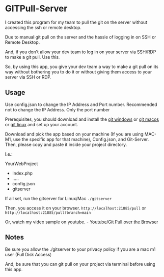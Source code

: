 # GITPull-Server

I created this program for my team to pull the git on the server without accessing the ssh or remote desktop.

Due to manual git pull on the server and the hassle of logging in on SSH or Remote Desktop.

And, if you don't allow your dev team to log in on your server via SSH/RDP to make a git pull. Use this.

So, by using this app, you give your dev team a way to make a git pull on its way without bothering you to do it or without giving them access to your server via SSH or RDP.

## Usage

Use config.json to change the IP Address and Port number. Recommended not to change the IP Address. Only the port number

Prerequisites, you should download and install the [git windows](https://git-scm.com/download/win) or
[git macos](https://git-scm.com/download/mac) or [git linux](https://git-scm.com/download/linux) and set up your account.

Download and pick the app based on your machine (If you are using MAC-M1, use the specific app for that machine), Config.json, and Git-Server. Then, please copy and paste it inside your project directory.

I.e.:

YourWebProject

- Index.php
- .....
- config.json
- gitserver

If all set, run the gitserver for Linux/Mac `./gitserver`

Then, you access it on your browser. `http://localhost:21885/pull` or `http://localhost:21885/pull?branch=main`

Or, watch my video sample on youtube. - [Youtube/Git Pull over the Browser](https://youtu.be/J4BEja5SI-E)

## Notes

Be sure you allow the ./gitserver to your privacy policy if you are a mac m1 user (Full Disk Access)

And, be sure that you can git pull on your project via terminal before using this app.
